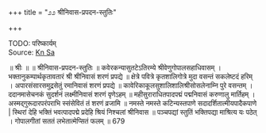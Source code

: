 +++
title = "೨೨ श्रीनिवास-प्रपदन-स्तुतिः"

+++

TODO: परिष्कार्यम्  
Source: [Kn Sa](https://archive.org/download/deshika-prabandha/deshika-prabandha-kn-sa.pdf)


॥ श्रीः ॥ 
॥ श्रीनिवास-प्रपदन-स्तुतिः ॥ 
कवेरकन्यासुतटेऽतिरम्ये श्रीवेणुगोपालसहाधिवासम् । भक्तानुकम्पार्थकृतावतारं श्री श्रीनिवासं शरणं प्रपद्ये ॥ 
क्षेत्रे पवित्रे कृतशालिगोत्रे मुदा वसन्तं सकलेष्टदं हरिम् । अपारसंसारसमुद्रसेतुं रमानिवासं शरणं प्रपद्ये ॥ 
कावेरिकाकूलसुशालिशालिश्रीसोसलेनाम्नि पुरे वसन्तम् । ददानमासेचनकं सुदर्शनं लक्ष्मीनिवासं शरणं वृणेऽहम् ॥ 
महीसुराराधितपादपद्मं पद्मनिवासं करुणालु मार्तिहम् । अस्मद्गुरूदारपरंपराभि स्संसेवितं तं शरणं व्रजामि ॥ 
नमस्ते नमस्ते कटिन्यस्तपाणे 
सदादर्शितात्मीयपादैकपाणे | 
स्थिरां देहि भक्तिं भवत्पादपद्मे 
प्रदेहि श्रियं निश्चलां श्रीनिवास ॥ 
पञ्चपद्यां स्तुतिं भक्तिपद्या माश्रित्य यः पठेत् । 
गोपालगीतां सततं लभेतात्मेप्सितं फलम् ॥ 
679 

